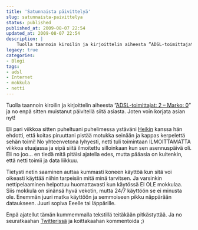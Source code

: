 ```yaml
---
title: 'Satunnaista päivittelyä'
slug: satunnaista-paivittelya
status: published
published_at: 2009-08-07 22:54
updated_at: 2009-08-07 22:54
description: |
    Tuolla taannoin kiroilin ja kirjoittelin aiheesta ”ADSL-toimittajat: 2 – Marko: 0” ja no enpä sitten muistanut päivitellä siitä asiasta. Joten voin korjata asian nyt! Eli pari viikkoa sitten puheltuani puhelimessa ystäväni Heikin kanssa hän ehdotti, että koitas piruuttani pistää motukka seinään ja kappas kerpelettä sehän toimi! No yhteenvetona lyhyesti, netti tuli toimintaan ILMOITTAMATTA viikkoa etuajassa… Jatka lukemista Satunnaista päivittelyä
legacy: true
categories:
- Blogi
tags:
- adsl
- Internet
- mokkula
- netti
---
```


<p>Tuolla taannoin kiroilin ja kirjoittelin aiheesta &#8221;<a href="https://markokaartinen.net/adsl-toimittajat-2-marko-0/" target="_blank">ADSL-toimittajat: 2 – Marko: 0</a>&#8221; ja no enpä sitten muistanut päivitellä siitä asiasta. Joten voin korjata asian nyt!</p>
<p>Eli pari viikkoa sitten puheltuani puhelimessa ystäväni <a href="http://heikkiruhanen.com/" target="_blank">Heikin</a> kanssa hän ehdotti, että koitas piruuttani pistää motukka seinään ja kappas kerpelettä sehän toimi! No yhteenvetona lyhyesti, netti tuli toimintaan ILMOITTAMATTA viikkoa etuajassa ja eipä siitä ilmoitettu silloinkaan kun sen asennuspäivä oli. Eli no joo&#8230; en tiedä mitä pitäisi ajatella edes, mutta pääasia on kuitenkin, että netti toimii ja data liikkuu.</p>
<p>Tietysti netin saaminen auttaa kummasti koneen käyttöä kun sitä voi oikeasti käyttää niihin tarpeisiin mitä minä tarvitsen. Ja varsinkin nettipelaaminen helpottuu huomattavasti kun käytössä EI OLE mokkulaa.<br />
Siis mokkula on sinänsä hyvä vekotin, mutta 24/7 käyttöön se ei minusta ole. Enemmän juuri matka käyttöön ja semmoiseen pikku näppärään dataukseen. Juuri sopiva Eeelle tai läppärille.</p>
<p>Enpä ajatellut tämän kummemmalla tekstillä teitäkään pitkästyttää. Ja no seuratkaahan <a href="http://twitter.com/MarkoK" target="_blank">Twitterissä</a> ja koittakaahan kommentoida ;)</p>